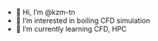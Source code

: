 - 👋 Hi, I’m @kzm-tn
- 👀 I’m interested in boiling CFD simulation
- 🌱 I’m currently learning CFD, HPC
